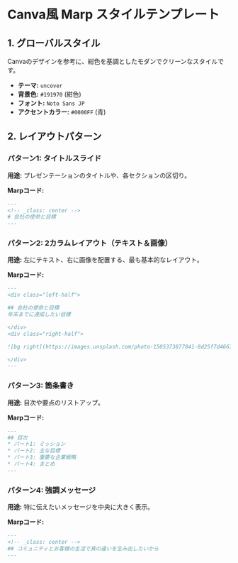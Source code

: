 <!--
marp: true
theme: uncover
style: |
  @import url('https://fonts.googleapis.com/css2?family=Noto+Sans+JP:wght@400;700&display=swap');
  section {
    background-color: #191970;
    font-family: 'Noto Sans JP', sans-serif;
    color: #fff;
    padding: 60px;
  }
  h1, h2, h3, h4, h5, h6 {
    color: #fff;
    text-align: left;
  }
  h1 {
    font-size: 3em;
    text-align: center;
  }
  h2 {
    font-size: 2.2em;
    border-bottom: 2px solid #0000FF;
    padding-bottom: .3em;
  }
  a {
    color: #0000FF;
  }
  .left-half {
    float: left;
    width: 50%;
    padding-right: 30px;
  }
  .right-half {
    float: right;
    width: 50%;
    padding-left: 30px;
  }
  .center {
    text-align: center;
  }
-->

# Canva風 Marp スタイルテンプレート

## 1. グローバルスタイル

Canvaのデザインを参考に、紺色を基調としたモダンでクリーンなスタイルです。

- **テーマ:** `uncover`
- **背景色:** `#191970` (紺色)
- **フォント:** `Noto Sans JP`
- **アクセントカラー:** `#0000FF` (青)

## 2. レイアウトパターン

### パターン1: タイトルスライド

**用途:** プレゼンテーションのタイトルや、各セクションの区切り。

**Marpコード:**
```markdown
---
<!-- _class: center -->
# 会社の使命と目標
---
```

### パターン2: 2カラムレイアウト（テキスト＆画像）

**用途:** 左にテキスト、右に画像を配置する、最も基本的なレイアウト。

**Marpコード:**
```markdown
---
<div class="left-half">

## 会社の使命と目標
年末までに達成したい目標

</div>
<div class="right-half">

![bg right](https://images.unsplash.com/photo-1505373877841-8d25f7d46678?q=80&w=2012&auto=format&fit=crop&ixlib=rb-4.0.3&ixid=M3wxMjA3fDB8MHxwaG90by1wYWdlfHx8fGVufDB8fHx8fA%3D%3D)

</div>
---
```

### パターン3: 箇条書き

**用途:** 目次や要点のリストアップ。

**Marpコード:**
```markdown
---
## 目次
* パート1: ミッション
* パート2: 主な目標
* パート3: 重要な企業戦略
* パート4: まとめ
---
```

### パターン4: 強調メッセージ

**用途:** 特に伝えたいメッセージを中央に大きく表示。

**Marpコード:**
```markdown
---
<!-- _class: center -->
## コミュニティとお客様の生活で真の違いを生み出したいから
---
```
